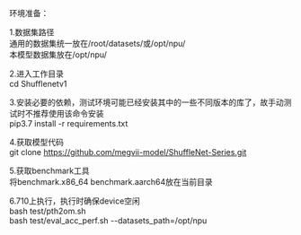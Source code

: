 环境准备：  

1.数据集路径  
通用的数据集统一放在/root/datasets/或/opt/npu/  
本模型数据集放在/opt/npu/  

2.进入工作目录  
cd  Shufflenetv1  

3.安装必要的依赖，测试环境可能已经安装其中的一些不同版本的库了，故手动测试时不推荐使用该命令安装  
pip3.7 install -r requirements.txt 

4.获取模型代码  
git clone https://github.com/megvii-model/ShuffleNet-Series.git  

5.获取benchmark工具  
将benchmark.x86_64 benchmark.aarch64放在当前目录  

6.710上执行，执行时确保device空闲  
bash test/pth2om.sh  
bash test/eval_acc_perf.sh --datasets_path=/opt/npu
